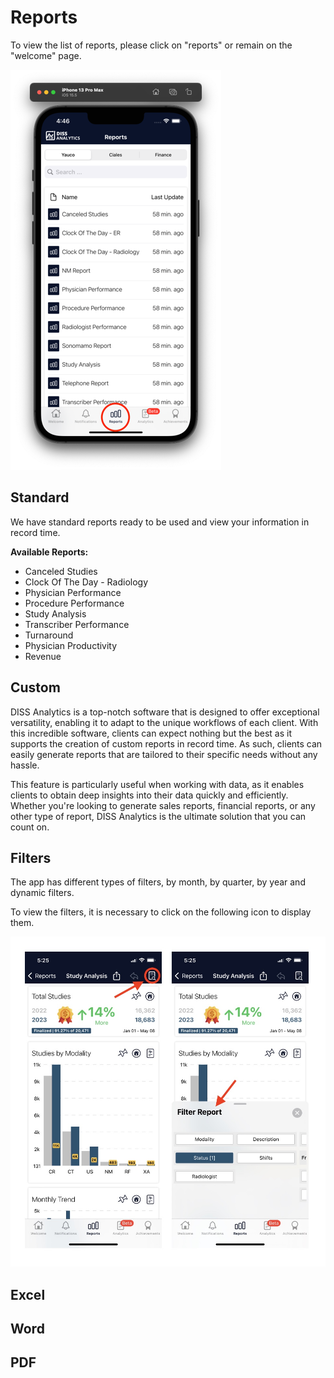 # Reports

To view the list of reports, please click on "reports" or remain on the "welcome" page.

<img src="_media/reports.png" alt="Reports" />

## Standard

We have standard reports ready to be used and view your information in record time.

<strong>Available Reports: </strong>

- Canceled Studies
- Clock Of The Day - Radiology
- Physician Performance
- Procedure Performance
- Study Analysis
- Transcriber Performance
- Turnaround
- Physician Productivity
- Revenue

## Custom

DISS Analytics is a top-notch software that is designed to offer exceptional versatility, enabling it to adapt to the unique workflows of each client. With this incredible software, clients can expect nothing but the best as it supports the creation of custom reports in record time. As such, clients can easily generate reports that are tailored to their specific needs without any hassle.

This feature is particularly useful when working with data, as it enables clients to obtain deep insights into their data quickly and efficiently. Whether you're looking to generate sales reports, financial reports, or any other type of report, DISS Analytics is the ultimate solution that you can count on.

## Filters

The app has different types of filters, by month, by quarter, by year and dynamic filters.

To view the filters, it is necessary to click on the following icon to display them.

<img src= "_media/Filters.jpg" alt="" >

## Excel

## Word

## PDF